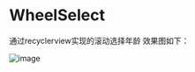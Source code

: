 # WheelSelect
通过recyclerview实现的滚动选择年龄
效果图如下：

![image](https://github.com/kailaisi/WheelSelect/raw/master/app/wheel.gif)
